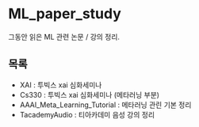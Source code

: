 # ML_paper_study

그동안 읽은 ML 관련 논문 / 강의 정리.

## 목록
- XAI : 투빅스 xai 심화세미나
- Cs330 : 투빅스 xai 심화세미나 (메타러닝 부분)
- AAAI_Meta_Learning_Tutorial : 메타러닝 관린 기본 정리
- TacademyAudio : 티아카데미 음성 강의 정리